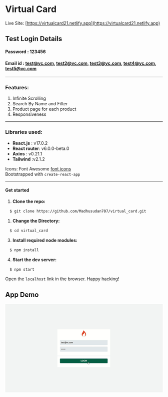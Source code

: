 # Virtual Card


Live Site: [https://virtualcard21.netlify.app](https://virtualcard21.netlify.app)    

    
## Test Login Details

#### Password : 123456

#### Email id : test@vc.com, test2@vc.com, test3@vc.com, test4@vc.com, test5@vc.com
---
### Features:
1. Infinite Scrolling
2. Search By Name and Filter
3. Product page for each product
4. Responsiveness

-----
### Libraries used: 
- **React.js** : v17.0.2
- **React router**: v6.0.0-beta.0
- **Axios** : v0.21.1
- **Tailwind** :v2.1.2


Icons: Font Awesome [font icons](https://fontawesome.com/)   
Bootstrapped with `create-react-app`

---
#### Get started

1. **Clone the repo:**
```bash
  $ git clone https://github.com/Madhusudan707/virtual_card.git
```
1. **Change the Directory:**
```bash
  $ cd virtual_card
```
3. **Install required node modules:**
```bash
  $ npm install
```
4. **Start the dev server:**
```bash
  $ npm start
```
Open the `localhost` link in the browser.
Happy hacking!       


## App Demo     

![product](preview.gif)

